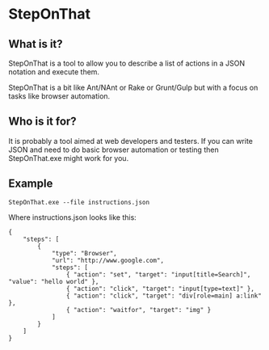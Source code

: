 # StepOnThat

## What is it?
StepOnThat is a tool to allow you to describe a list of actions in a JSON notation and execute them.

StepOnThat is a bit like Ant/NAnt or Rake or Grunt/Gulp but with a focus on tasks like browser automation.

## Who is it for?
It is probably a tool aimed at web developers and testers. If you can write JSON and need to do basic browser automation or testing then StepOnThat.exe might work for you.

## Example

    StepOnThat.exe --file instructions.json

Where instructions.json looks like this:

    {
        "steps": [
            {
                "type": "Browser",
                "url": "http://www.google.com",
                "steps": [
                    { "action": "set", "target": "input[title=Search]", "value": "hello world" },
                    { "action": "click", "target": "input[type=text]" },
                    { "action": "click", "target": "div[role=main] a:link" },
                    { "action": "waitfor", "target": "img" }
                ]
            }
        ]
    }